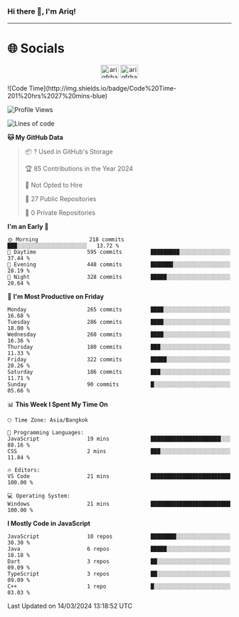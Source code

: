 ### Hi there 👋, I'm Ariq!
<hr>
<h1 align="">🌐 Socials</h1>
<p align="center">
<a href="https://www.linkedin.com/in/ariqfarhan/" target="blank"><img align="center" src="https://raw.githubusercontent.com/rahuldkjain/github-profile-readme-generator/master/src/images/icons/Social/linked-in-alt.svg" alt="ariqfrhan" height="30" width="40" /></a>
<a href="https://instagram.com/ariqfrhan" target="blank"><img align="center" src="https://raw.githubusercontent.com/rahuldkjain/github-profile-readme-generator/master/src/images/icons/Social/instagram.svg" alt="ariqfrhan" height="30" width="40" /></a>
</p>
<!--START_SECTION:waka-->
![Code Time](http://img.shields.io/badge/Code%20Time-201%20hrs%2027%20mins-blue)

![Profile Views](http://img.shields.io/badge/Profile%20Views-0-blue)

![Lines of code](https://img.shields.io/badge/From%20Hello%20World%20I%27ve%20Written-9.3%20million%20lines%20of%20code-blue)

**🐱 My GitHub Data** 

> 📦 ? Used in GitHub's Storage 
 > 
> 🏆 85 Contributions in the Year 2024
 > 
> 🚫 Not Opted to Hire
 > 
> 📜 27 Public Repositories 
 > 
> 🔑 0 Private Repositories 
 > 
**I'm an Early 🐤** 

```text
🌞 Morning                218 commits         ███░░░░░░░░░░░░░░░░░░░░░░   13.72 % 
🌆 Daytime                595 commits         █████████░░░░░░░░░░░░░░░░   37.44 % 
🌃 Evening                448 commits         ███████░░░░░░░░░░░░░░░░░░   28.19 % 
🌙 Night                  328 commits         █████░░░░░░░░░░░░░░░░░░░░   20.64 % 
```
📅 **I'm Most Productive on Friday** 

```text
Monday                   265 commits         ████░░░░░░░░░░░░░░░░░░░░░   16.68 % 
Tuesday                  286 commits         ████░░░░░░░░░░░░░░░░░░░░░   18.00 % 
Wednesday                260 commits         ████░░░░░░░░░░░░░░░░░░░░░   16.36 % 
Thursday                 180 commits         ███░░░░░░░░░░░░░░░░░░░░░░   11.33 % 
Friday                   322 commits         █████░░░░░░░░░░░░░░░░░░░░   20.26 % 
Saturday                 186 commits         ███░░░░░░░░░░░░░░░░░░░░░░   11.71 % 
Sunday                   90 commits          █░░░░░░░░░░░░░░░░░░░░░░░░   05.66 % 
```


📊 **This Week I Spent My Time On** 

```text
🕑︎ Time Zone: Asia/Bangkok

💬 Programming Languages: 
JavaScript               19 mins             ██████████████████████░░░   88.16 % 
CSS                      2 mins              ███░░░░░░░░░░░░░░░░░░░░░░   11.84 % 

🔥 Editors: 
VS Code                  21 mins             █████████████████████████   100.00 % 

💻 Operating System: 
Windows                  21 mins             █████████████████████████   100.00 % 
```

**I Mostly Code in JavaScript** 

```text
JavaScript               10 repos            ████████░░░░░░░░░░░░░░░░░   30.30 % 
Java                     6 repos             █████░░░░░░░░░░░░░░░░░░░░   18.18 % 
Dart                     3 repos             ██░░░░░░░░░░░░░░░░░░░░░░░   09.09 % 
TypeScript               3 repos             ██░░░░░░░░░░░░░░░░░░░░░░░   09.09 % 
C++                      1 repo              █░░░░░░░░░░░░░░░░░░░░░░░░   03.03 % 
```




 Last Updated on 14/03/2024 13:18:52 UTC
<!--END_SECTION:waka-->

